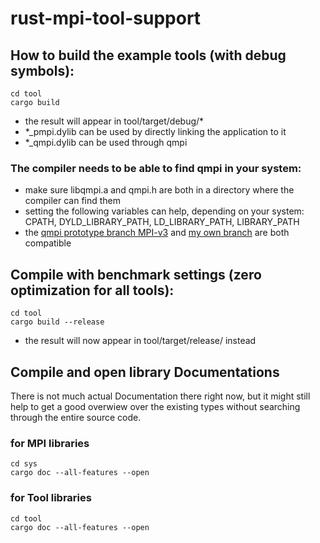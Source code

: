 # rust-mpi-tool-support

## How to build the example tools (with debug symbols):
```
cd tool
cargo build
```
- the result will appear in tool/target/debug/*
- \*\_pmpi.dylib can be used by directly linking the application to it
- \*\_qmpi.dylib can be used through qmpi

### The compiler needs to be able to find qmpi in your system:
+ make sure libqmpi.a and qmpi.h are both in a directory where the compiler can find them
+ setting the following variables can help, depending on your system: CPATH, DYLD_LIBRARY_PATH, LD_LIBRARY_PATH, LIBRARY_PATH
+ the [qmpi prototype branch MPI-v3](https://github.com/caps-tum/qmpi/tree/MPI-v3) and [my own branch](https://github.com/m2700/qmpi) are both compatible

## Compile with benchmark settings (zero optimization for all tools):
```
cd tool
cargo build --release
```
- the result will now appear in tool/target/release/ instead

## Compile and open library Documentations
There is not much actual Documentation there right now, but it might still help to get a good overwiew over the existing types without searching through the entire source code.
### for MPI libraries
```
cd sys
cargo doc --all-features --open
```
### for Tool libraries
```
cd tool
cargo doc --all-features --open
```
